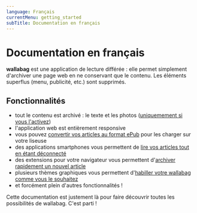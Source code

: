 ```yaml
---
language: Français
currentMenu: getting_started
subTitle: Documentation en français
---
```


# Documentation en français

**wallabag** est une application de lecture différée : elle permet simplement d'archiver une page web en ne conservant que le contenu. Les éléments superflus (menu, publicité, etc.) sont supprimés.

## Fonctionnalités

* tout le contenu est archivé : le texte et les photos ([uniquemement si vous l'activez](Administrateur/Options_cachees.md))
* l'application web est entièrement responsive
* vous pouvez [convertir vos articles au format ePub](Utilisateur/Convertir_en_ePub.md) pour les charger sur votre liseuse
* des applications smartphones vous permettent de [lire vos articles tout en étant déconnecté](Utilisateur/Lire_un_article.md)
* des extensions pour votre navigateur vous permettent d'[archiver rapidement un nouvel article](Utilisateur/Sauvegarder_son_premier_article.md)
* plusieurs thèmes graphiques vous permettent d'[habiller votre wallabag comme vous le souhaitez](Utilisateur/Configurer_wallabag.md)
* et forcément plein d'autres fonctionnalités !

Cette documentation est justement là pour faire découvrir toutes les possibilités de wallabag. C'est parti !
